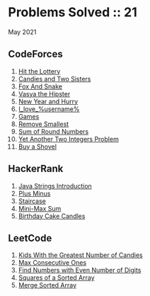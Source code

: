 # Problems Solved :: 21
May 2021

CodeForces
-----------------
1. [Hit the Lottery](https://codeforces.com/problemset/problem/996/A)
1. [Candies and Two Sisters](https://codeforces.com/problemset/problem/1335/A)
1. [Fox And Snake](https://codeforces.com/problemset/problem/510/A)
1. [Vasya the Hipster](https://codeforces.com/problemset/problem/581/A)
1. [New Year and Hurry](https://codeforces.com/problemset/problem/750/A)
1. [I_love_%username%](https://codeforces.com/problemset/problem/155/A)
1. [Games](https://codeforces.com/problemset/problem/268/A)
1. [Remove Smallest](https://codeforces.com/problemset/problem/1399/A)
1. [Sum of Round Numbers](https://codeforces.com/contest/1352/problem/A)
1. [Yet Another Two Integers Problem](https://codeforces.com/problemset/problem/1409/A)
1. [Buy a Shovel](https://codeforces.com/problemset/problem/732/A)

HackerRank
-----------------
1. [Java Strings Introduction](https://www.hackerrank.com/challenges/java-strings-introduction/problem)
1. [Plus Minus](https://www.hackerrank.com/challenges/plus-minus/problem)
1. [Staircase](https://www.hackerrank.com/challenges/staircase/problem)
1. [Mini-Max Sum](https://www.hackerrank.com/challenges/mini-max-sum/problem)
1. [Birthday Cake Candles](https://www.hackerrank.com/challenges/birthday-cake-candles/problem)

LeetCode
-----------------
1. [Kids With the Greatest Number of Candies](https://leetcode.com/problems/kids-with-the-greatest-number-of-candies/)
1. [Max Consecutive Ones](https://leetcode.com/explore/learn/card/fun-with-arrays/521/introduction/3238/)
1. [Find Numbers with Even Number of Digits](https://leetcode.com/explore/learn/card/fun-with-arrays/521/introduction/3237/)
1. [Squares of a Sorted Array](https://leetcode.com/explore/learn/card/fun-with-arrays/521/introduction/3240/)
1. [Merge Sorted Array](https://leetcode.com/explore/learn/card/fun-with-arrays/525/inserting-items-into-an-array/3253/)